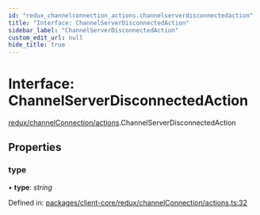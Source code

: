 ```yaml
---
id: "redux_channelconnection_actions.channelserverdisconnectedaction"
title: "Interface: ChannelServerDisconnectedAction"
sidebar_label: "ChannelServerDisconnectedAction"
custom_edit_url: null
hide_title: true
---
```


# Interface: ChannelServerDisconnectedAction

[redux/channelConnection/actions](../modules/redux_channelconnection_actions.md).ChannelServerDisconnectedAction

## Properties

### type

• **type**: *string*

Defined in: [packages/client-core/redux/channelConnection/actions.ts:32](https://github.com/xr3ngine/xr3ngine/blob/56376a778/packages/client-core/redux/channelConnection/actions.ts#L32)
